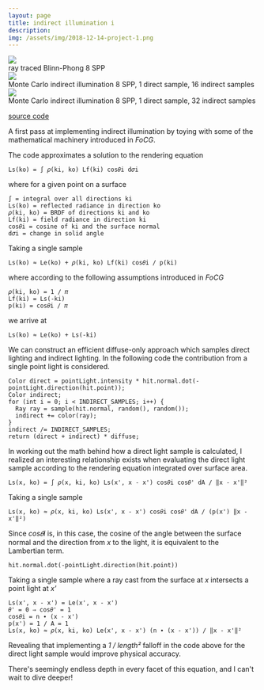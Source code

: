 ```yaml
---
layout: page
title: indirect illumination i
description:
img: /assets/img/2018-12-14-project-1.png
---
```


<div class="img_row">
  <img class="col" src="{{ site.baseurl }}/assets/img/2018-12-14-project-3.png">
</div>
<div class="caption">
  ray traced Blinn-Phong 8 SPP
</div>

<div class="img_row">
  <img class="col" src="{{ site.baseurl }}/assets/img/2018-12-14-project-2.png">
</div>
<div class="caption">
  Monte Carlo indirect illumination 8 SPP, 1 direct sample, 16 indirect samples
</div>

<div class="img_row">
  <img class="col" src="{{ site.baseurl }}/assets/img/2018-12-14-project-1.png">
</div>
<div class="caption">
  Monte Carlo indirect illumination 8 SPP, 1 direct sample, 32 indirect samples
</div>

[source code](https://github.com/wilimitis/tracer)

A first pass at implementing indirect illumination by toying with some of the mathematical machinery introduced in _FoCG_.

The code approximates a solution to the rendering equation
```
Ls(ko) = ∫ 𝜌(ki, ko) Lf(ki) cos𝜃i d𝜎i
```

where for a given point on a surface
```
∫ = integral over all directions ki
Ls(ko) = reflected radiance in direction ko
𝜌(ki, ko) = BRDF of directions ki and ko
Lf(ki) = field radiance in direction ki
cos𝜃i = cosine of ki and the surface normal
d𝜎i = change in solid angle
```

Taking a single sample
```
Ls(ko) ≈ Le(ko) + 𝜌(ki, ko) Lf(ki) cos𝜃i / p(ki)
```

where according to the following assumptions introduced in _FoCG_
```
𝜌(ki, ko) = 1 / 𝜋
Lf(ki) = Ls(-ki)
p(ki) = cos𝜃i / 𝜋
```

we arrive at
```
Ls(ko) ≈ Le(ko) + Ls(-ki)
```

We can construct an efficient diffuse-only approach which samples direct lighting and indirect lighting. In the following code the contribution from a single point light is considered.
```
Color direct = pointLight.intensity * hit.normal.dot(-pointLight.direction(hit.point));
Color indirect;
for (int i = 0; i < INDIRECT_SAMPLES; i++) {
  Ray ray = sample(hit.normal, random(), random());
  indirect += color(ray);
}
indirect /= INDIRECT_SAMPLES;
return (direct + indirect) * diffuse;
```

In working out the math behind how a direct light sample is calculated, I realized an interesting relationship exists when evaluating the direct light sample according to the rendering equation integrated over surface area.
```
Ls(x, ko) = ∫ 𝜌(x, ki, ko) Ls(x', x - x') cos𝜃i cos𝜃' dA / ‖x - x'‖²
```

Taking a single sample
```
Ls(x, ko) ≈ 𝜌(x, ki, ko) Ls(x', x - x') cos𝜃i cos𝜃' dA / (p(x') ‖x - x'‖²)
```

Since _cos𝜃i_ is, in this case, the cosine of the angle between the surface normal and the direction from _x_ to the light, it is equivalent to the Lambertian term.
```
hit.normal.dot(-pointLight.direction(hit.point))
```

Taking a single sample where a ray cast from the surface at _x_ intersects a point light at _x'_
```
Ls(x', x - x') = Le(x', x - x')
𝜃' = 0 ⇒ cos𝜃' = 1
cos𝜃i = n ∙ (x - x')
p(x') = 1 / A = 1
Ls(x, ko) ≈ 𝜌(x, ki, ko) Le(x', x - x') (n ∙ (x - x')) / ‖x - x'‖²
```

Revealing that implementing a _1 / length²_ falloff in the code above for the direct light sample would improve physical accuracy.

There's seemingly endless depth in every facet of this equation, and I can't wait to dive deeper!

